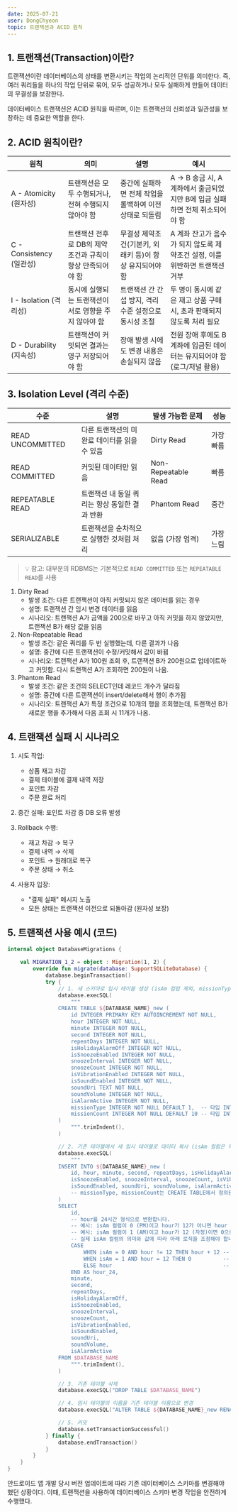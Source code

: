 ```yaml
---
date: 2025-07-21
user: DongChyeon
topic: 트랜잭션과 ACID 원칙
---
```


## 1. 트랜잭션(Transaction)이란?

트랜잭션이란 데이터베이스의 상태를 변환시키는 작업의 논리적인 단위를 의미한다. 즉, 여러 쿼리들을 하나의 작업 단위로 묶어, 모두 성공하거나 모두 실패하게 만들어 데이터의 무결성을 보장한다.

데이터베이스 트랜잭션은 ACID 원칙을 따르며, 이는 트랜잭션의 신뢰성과 일관성을 보장하는 데 중요한 역할을 한다.

## 2. ACID 원칙이란?

| 원칙 | 의미 | 설명 | 예시 |
|------|------|------|------|
| A - Atomicity (원자성) | 트랜잭션은 모두 수행되거나, 전혀 수행되지 않아야 함 | 중간에 실패하면 전체 작업을 롤백하여 이전 상태로 되돌림 | A → B 송금 시, A 계좌에서 출금되었지만 B에 입금 실패하면 전체 취소되어야 함 |
| C - Consistency (일관성) | 트랜잭션 전후로 DB의 제약조건과 규칙이 항상 만족되어야 함 | 무결성 제약조건(기본키, 외래키 등)이 항상 유지되어야 함 | A 계좌 잔고가 음수가 되지 않도록 제약조건 설정, 이를 위반하면 트랜잭션 거부 |
| I - Isolation (격리성) | 동시에 실행되는 트랜잭션이 서로 영향을 주지 않아야 함 | 트랜잭션 간 간섭 방지, 격리 수준 설정으로 동시성 조절 | 두 명이 동시에 같은 재고 상품 구매 시, 초과 판매되지 않도록 처리 필요 |
| D - Durability (지속성) | 트랜잭션이 커밋되면 결과는 영구 저장되어야 함 | 장애 발생 시에도 변경 내용은 손실되지 않음 | 전원 장애 후에도 B 계좌에 입금된 데이터는 유지되어야 함 (로그/저널 활용) |

## 3. Isolation Level (격리 수준)

| 수준 | 설명 | 발생 가능한 문제 | 성능 |
|------|------|------------------|------|
| READ UNCOMMITTED | 다른 트랜잭션의 미완료 데이터를 읽을 수 있음 | Dirty Read | 가장 빠름 |
| READ COMMITTED | 커밋된 데이터만 읽음 | Non-Repeatable Read | 빠름 |
| REPEATABLE READ | 트랜잭션 내 동일 쿼리는 항상 동일한 결과 반환 | Phantom Read | 중간 |
| SERIALIZABLE | 트랜잭션을 순차적으로 실행한 것처럼 처리 | 없음 (가장 엄격) | 가장 느림 |

> 💡 참고: 대부분의 RDBMS는 기본적으로 `READ COMMITTED` 또는 `REPEATABLE READ`를 사용

1. Dirty Read
    - 발생 조건: 다른 트랜잭션이 아직 커밋되지 않은 데이터를 읽는 경우
    - 설명: 트랜잭션 간 임시 변경 데이터를 읽음
    - 시나리오: 트랜잭션 A가 금액을 200으로 바꾸고 아직 커밋을 하지 않았지만, 트랜잭션 B가 해당 값을 읽음
2. Non-Repeatable Read
    - 발생 조건: 같은 쿼리를 두 번 실행했는데, 다른 결과가 나옴
    - 설명: 중간에 다른 트랜잭션이 수정/커밋해서 값이 바뀜
    - 시나리오: 트랜잭션 A가 100원 조회 후, 트랜잭션 B가 200원으로 업데이트하고 커밋함. 다시 트랜잭션 A가 조회하면 200원이 나옴.
3. Phantom Read
    - 발생 조건: 같은 조건의 SELECT인데 레코드 개수가 달라짐
    - 설명: 중간에 다른 트랜잭션이 insert/delete해서 행이 추가됨
    - 시나리오: 트랜잭션 A가 특정 조건으로 10개의 행을 조회했는데, 트랜잭션 B가 새로운 행을 추가해서 다음 조회 시 11개가 나옴.

## 4. 트랜잭션 실패 시 시나리오

1. 시도 작업:
    - 상품 재고 차감
    - 결제 테이블에 결제 내역 저장
    - 포인트 차감
    - 주문 완료 처리

2. 중간 실패: 포인트 차감 중 DB 오류 발생

3. Rollback 수행:
    - 재고 차감 → 복구
    - 결제 내역 → 삭제
    - 포인트 → 원래대로 복구
    - 주문 상태 → 취소

4. 사용자 입장:
    - "결제 실패" 메시지 노출
    - 모든 상태는 트랜잭션 이전으로 되돌아감 (원자성 보장)

## 5. 트랜잭션 사용 예시 (코드)

```kotlin
internal object DatabaseMigrations {

    val MIGRATION_1_2 = object : Migration(1, 2) {
        override fun migrate(database: SupportSQLiteDatabase) {
            database.beginTransaction()
            try {
                // 1. 새 스키마로 임시 테이블 생성 (isAm 컬럼 제외, missionType, missionCount 추가 및 기본값 변경)
                database.execSQL(
                    """
                CREATE TABLE ${DATABASE_NAME}_new (
                    id INTEGER PRIMARY KEY AUTOINCREMENT NOT NULL,
                    hour INTEGER NOT NULL,
                    minute INTEGER NOT NULL,
                    second INTEGER NOT NULL,
                    repeatDays INTEGER NOT NULL,
                    isHolidayAlarmOff INTEGER NOT NULL,
                    isSnoozeEnabled INTEGER NOT NULL,
                    snoozeInterval INTEGER NOT NULL,
                    snoozeCount INTEGER NOT NULL,
                    isVibrationEnabled INTEGER NOT NULL,
                    isSoundEnabled INTEGER NOT NULL,
                    soundUri TEXT NOT NULL,
                    soundVolume INTEGER NOT NULL,
                    isAlarmActive INTEGER NOT NULL,
                    missionType INTEGER NOT NULL DEFAULT 1,  -- 타입 INTEGER, 기본값 1
                    missionCount INTEGER NOT NULL DEFAULT 10 -- 타입 INTEGER, 기본값 10
                )
                    """.trimIndent(),
                )

                // 2. 기존 테이블에서 새 임시 테이블로 데이터 복사 (isAm 컬럼은 복사하지 않음)
                database.execSQL(
                    """
                INSERT INTO ${DATABASE_NAME}_new (
                    id, hour, minute, second, repeatDays, isHolidayAlarmOff,
                    isSnoozeEnabled, snoozeInterval, snoozeCount, isVibrationEnabled,
                    isSoundEnabled, soundUri, soundVolume, isAlarmActive
                    -- missionType, missionCount는 CREATE TABLE에서 정의된 기본값으로 자동 채워짐
                )
                SELECT
                    id,
                    -- hour를 24시간 형식으로 변환합니다.
                    -- 예시: isAm 컬럼이 0 (PM)이고 hour가 12가 아니면 hour + 12
                    -- 예시: isAm 컬럼이 1 (AM)이고 hour가 12 (자정)이면 0으로 변환
                    -- 실제 isAm 컬럼의 의미와 값에 따라 아래 로직을 조정해야 합니다.
                    CASE
                        WHEN isAm = 0 AND hour != 12 THEN hour + 12 -- 오후 1시 ~ 11시 -> 13 ~ 23시
                        WHEN isAm = 1 AND hour = 12 THEN 0          -- 오전 12시 (자정) -> 0시
                        ELSE hour                                   -- 그 외 (오전 1시 ~ 11시, 오후 12시(정오))
                    END AS hour_24,
                    minute,
                    second,
                    repeatDays,
                    isHolidayAlarmOff,
                    isSnoozeEnabled,
                    snoozeInterval,
                    snoozeCount,
                    isVibrationEnabled,
                    isSoundEnabled,
                    soundUri,
                    soundVolume,
                    isAlarmActive
                FROM $DATABASE_NAME
                    """.trimIndent(),
                )

                // 3. 기존 테이블 삭제
                database.execSQL("DROP TABLE $DATABASE_NAME")

                // 4. 임시 테이블의 이름을 기존 테이블 이름으로 변경
                database.execSQL("ALTER TABLE ${DATABASE_NAME}_new RENAME TO $DATABASE_NAME")

                // 5. 커밋
                database.setTransactionSuccessful()
            } finally {
                database.endTransaction()
            }
        }
    }
}
```

안드로이드 앱 개발 당시 버전 업데이트에 따라 기존 데이터베이스 스키마를 변경해야 했던 상황이다.
이때, 트랜잭션을 사용하여 데이터베이스 스키마 변경 작업을 안전하게 수행했다.